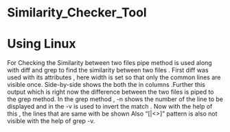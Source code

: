 # Similarity_Checker_Tool
# Using Linux 
For Checking the Similarity between two files  pipe method is used along with diff and grep to find the similarity between two files . First diff was used with its attributes , here width is set so that only the common lines are visible once. Side-by-side shows the both the in columns .Further this output  which is right now the difference between the two files is piped to the grep method. In the grep method , -n shows the number of the line to be displayed and in the -v  is used to invert the match . Now with the help of this , the lines that are same with be shown Also “[|<>]” pattern is also not visible with the help of grep -v. 
